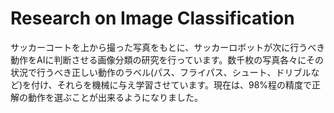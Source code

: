 # Research on Image Classification
サッカーコートを上から撮った写真をもとに、サッカーロボットが次に行うべき動作をAIに判断させる画像分類の研究を行っています。数千枚の写真各々にその状況で行うべき正しい動作のラベル(パス、フライパス、シュート、ドリブルなど)を付け、それらを機械に与え学習させています。現在は、98%程の精度で正解の動作を選ぶことが出来るようになりました。
